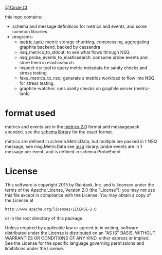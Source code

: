 [![Circle CI](https://circleci.com/gh/raintank/raintank-metric.svg?style=shield)](https://circleci.com/gh/raintank/raintank-metric)

this repo contains:
* schema and message definitions for metrics and events, and some common libraries.
* programs:
  - [metric-tank](https://github.com/raintank/raintank-metric/tree/master/metric_tank): metric storage chunking, compressing, aggregating graphite backend, backed by cassandra
  - nsq_metrics_to_stdout: to see what flows through NSQ
  - nsq_probe_events_to_elasticsearch: consume probe events and store them in elasticsearch.
  - inspect-es: tool to query metric metadata for sanity checks and stress testing
  - fake_metrics_to_nsq: generate a metrics workload to flow into NSQ for stress testing.
  - graphite-watcher: runs sanity checks on graphite server (metric-tank)


# format used

metrics and events are in the [metrics 2.0](http://metrics20.org/) format and messagepack encoded.
see the [schema library](https://github.com/raintank/raintank-metric/tree/master/schema) for the exact format.

metrics are defined in schema.MetricData, but multiple are packed in 1 NSQ message, see msg.MetricData
see [msg](https://github.com/raintank/raintank-metric/tree/master/msg) library.
probe events are in 1 message per event, and is defined in schema.ProbeEvent


License
=======

This software is copyright 2015 by Raintank, Inc. and is licensed under the
terms of the Apache License, Version 2.0 (the "License"); you may not use this file except in compliance with the License. You may obtain a copy of the License at

	http://www.apache.org/licenses/LICENSE-2.0

or in the root directory of this package.

Unless required by applicable law or agreed to in writing, software distributed under the License is distributed on an "AS IS" BASIS, WITHOUT WARRANTIES OR CONDITIONS OF ANY KIND, either express or implied. See the License for the specific language governing permissions and limitations under the License.
